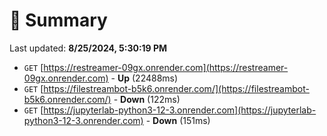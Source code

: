 # 📖 Summary
Last updated: **8/25/2024, 5:30:19 PM**

- `GET` [https://restreamer-09gx.onrender.com](https://restreamer-09gx.onrender.com) - **Up** (22488ms)
- `GET` [https://filestreambot-b5k6.onrender.com/](https://filestreambot-b5k6.onrender.com/) - **Down** (122ms)
- `GET` [https://jupyterlab-python3-12-3.onrender.com](https://jupyterlab-python3-12-3.onrender.com) - **Down** (151ms)
